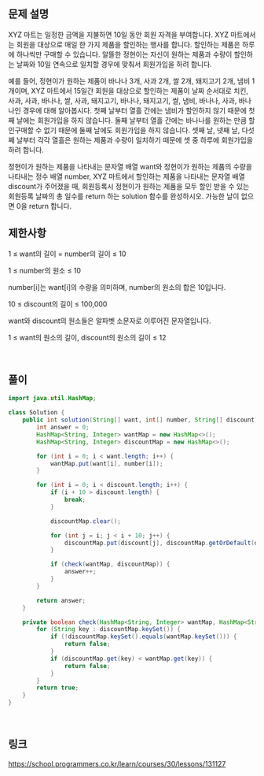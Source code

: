 ## 문제 설명
XYZ 마트는 일정한 금액을 지불하면 10일 동안 회원 자격을 부여합니다. XYZ 마트에서는 회원을 대상으로 매일 한 가지 제품을 할인하는 행사를 합니다. 할인하는 제품은 하루에 하나씩만 구매할 수 있습니다. 알뜰한 정현이는 자신이 원하는 제품과 수량이 할인하는 날짜와 10일 연속으로 일치할 경우에 맞춰서 회원가입을 하려 합니다.

예를 들어, 정현이가 원하는 제품이 바나나 3개, 사과 2개, 쌀 2개, 돼지고기 2개, 냄비 1개이며, XYZ 마트에서 15일간 회원을 대상으로 할인하는 제품이 날짜 순서대로 치킨, 사과, 사과, 바나나, 쌀, 사과, 돼지고기, 바나나, 돼지고기, 쌀, 냄비, 바나나, 사과, 바나나인 경우에 대해 알아봅시다. 첫째 날부터 열흘 간에는 냄비가 할인하지 않기 때문에 첫째 날에는 회원가입을 하지 않습니다. 둘째 날부터 열흘 간에는 바나나를 원하는 만큼 할인구매할 수 없기 때문에 둘째 날에도 회원가입을 하지 않습니다. 셋째 날, 넷째 날, 다섯째 날부터 각각 열흘은 원하는 제품과 수량이 일치하기 때문에 셋 중 하루에 회원가입을 하려 합니다.

정현이가 원하는 제품을 나타내는 문자열 배열 want와 정현이가 원하는 제품의 수량을 나타내는 정수 배열 number, XYZ 마트에서 할인하는 제품을 나타내는 문자열 배열 discount가 주어졌을 때, 회원등록시 정현이가 원하는 제품을 모두 할인 받을 수 있는 회원등록 날짜의 총 일수를 return 하는 solution 함수를 완성하시오. 가능한 날이 없으면 0을 return 합니다.

## 제한사항
1 ≤ want의 길이 = number의 길이 ≤ 10

1 ≤ number의 원소 ≤ 10

number[i]는 want[i]의 수량을 의미하며, number의 원소의 합은 10입니다.

10 ≤ discount의 길이 ≤ 100,000

want와 discount의 원소들은 알파벳 소문자로 이루어진 문자열입니다.

1 ≤ want의 원소의 길이, discount의 원소의 길이 ≤ 12

<br>

## 풀이
```java
import java.util.HashMap;

class Solution {
    public int solution(String[] want, int[] number, String[] discount) {
		int answer = 0;
		HashMap<String, Integer> wantMap = new HashMap<>();
		HashMap<String, Integer> discountMap = new HashMap<>();

		for (int i = 0; i < want.length; i++) {
			wantMap.put(want[i], number[i]);
		}

		for (int i = 0; i < discount.length; i++) {
			if (i + 10 > discount.length) {
				break;
			}

			discountMap.clear();

			for (int j = i; j < i + 10; j++) {
				discountMap.put(discount[j], discountMap.getOrDefault(discount[j], 0) + 1);
			}

			if (check(wantMap, discountMap)) {
				answer++;
			}
		}

		return answer;
	}

	private boolean check(HashMap<String, Integer> wantMap, HashMap<String, Integer> discountMap) {
		for (String key : discountMap.keySet()) {
			if (!discountMap.keySet().equals(wantMap.keySet())) {
				return false;
			}
			if (discountMap.get(key) < wantMap.get(key)) {
				return false;
			}
		}
		return true;
	}
}
```
<br>

## 링크
https://school.programmers.co.kr/learn/courses/30/lessons/131127
